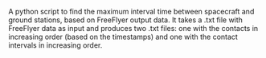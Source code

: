 A python script to find the maximum interval time between spacecraft and ground stations, based on FreeFlyer output data. It takes a .txt file with FreeFlyer data as input and produces two .txt files: one with the contacts in increasing order (based on the timestamps) and one with the contact intervals in increasing order. 
